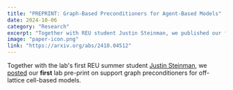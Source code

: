 ```yaml
---
title: "PREPRINT: Graph-Based Preconditioners for Agent-Based Models"
date: 2024-10-06
category: "Research"
excerpt: "Together with REU student Justin Steinman, we published our first lab pre-print on support graph preconditioners for cell-based models."
image: "paper-icon.png"
link: "https://arxiv.org/abs/2410.04512"
---
```


Together with the lab's first REU summer student [Justin Steinman](https://nubdotdev.github.io/), we [posted](https://arxiv.org/abs/2410.04512) our **first** lab pre-print on support graph preconditioners for off-lattice cell-based models.

